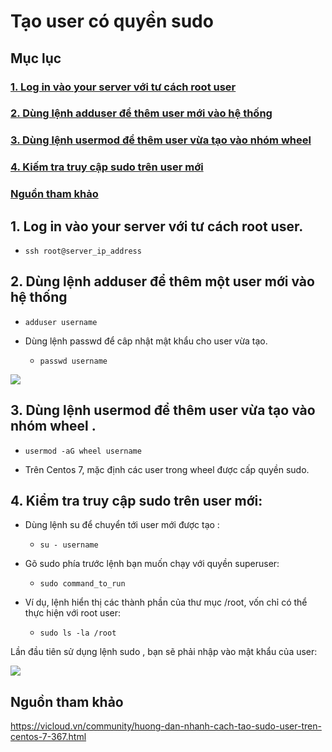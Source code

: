 # Tạo user có quyền sudo

## Mục lục

### [1. Log in vào your server với tư cách root user](https://github.com/phancong0897/Congphan/blob/master/Linux/T%E1%BA%A1o%20user%20c%C3%B3%20quy%E1%BB%81n%20%20sudo.md#1-log-in-v%C3%A0o-your-server-v%E1%BB%9Bi-t%C6%B0-c%C3%A1ch-root-user-1)

### [2. Dùng lệnh adduser để thêm user mới vào hệ thống](https://github.com/phancong0897/Congphan/blob/master/Linux/T%E1%BA%A1o%20user%20c%C3%B3%20quy%E1%BB%81n%20%20sudo.md#2-d%C3%B9ng-l%E1%BB%87nh-adduser-%C4%91%E1%BB%83-th%C3%AAm-m%E1%BB%99t-user-m%E1%BB%9Bi-v%C3%A0o-h%E1%BB%87-th%E1%BB%91ng)

### [3. Dùng lệnh usermod để thêm user vừa tạo vào nhóm wheel](https://github.com/phancong0897/Congphan/blob/master/Linux/T%E1%BA%A1o%20user%20c%C3%B3%20quy%E1%BB%81n%20%20sudo.md#3-d%C3%B9ng-l%E1%BB%87nh-usermod-%C4%91%E1%BB%83-th%C3%AAm-user-v%E1%BB%ABa-t%E1%BA%A1o-v%C3%A0o-nh%C3%B3m-wheel-)

### [4. Kiếm tra truy cập sudo trên user mới](https://github.com/phancong0897/Congphan/blob/master/Linux/T%E1%BA%A1o%20user%20c%C3%B3%20quy%E1%BB%81n%20%20sudo.md#4-ki%E1%BB%83m-tra-truy-c%E1%BA%ADp-sudo-tr%C3%AAn-user-m%E1%BB%9Bi)

### [ Nguồn tham khảo](https://github.com/phancong0897/Congphan/blob/master/Linux/T%E1%BA%A1o%20user%20c%C3%B3%20quy%E1%BB%81n%20%20sudo.md#ngu%E1%BB%93n-tham-kh%E1%BA%A3o)

## 1. Log in vào your server với tư cách root user.

- ` ssh root@server_ip_address `

## 2. Dùng lệnh adduser để thêm một user mới vào hệ thống

- ` adduser username ` 

- Dùng lệnh passwd để câp nhật mật khẩu cho user vừa tạo.

    - ` passwd username `

<img src="https://imgur.com/0cDqPyj.png">

## 3. Dùng lệnh usermod để thêm user vừa tạo vào nhóm wheel .

- ` usermod -aG wheel username ` 

- Trên Centos 7, mặc định các user trong wheel được cấp quyền sudo.

## 4. Kiểm tra truy cập sudo trên user mới:

- Dùng lệnh su để chuyển tới user mới được tạo : 

    - ` su - username `

- Gõ sudo  phía trước lệnh bạn muốn chạy với quyền superuser:

    - ` sudo command_to_run `

- Ví dụ, lệnh hiển thị các thành phần của thư mục /root, vốn chỉ có thể thực hiện với root user:

    - ` sudo ls -la /root `

Lần đầu tiên sử dụng lệnh sudo , bạn sẽ phải nhập vào mật khẩu của user:

<img src="https://imgur.com/FNXog9x.png">


## Nguồn tham khảo

https://vicloud.vn/community/huong-dan-nhanh-cach-tao-sudo-user-tren-centos-7-367.html

